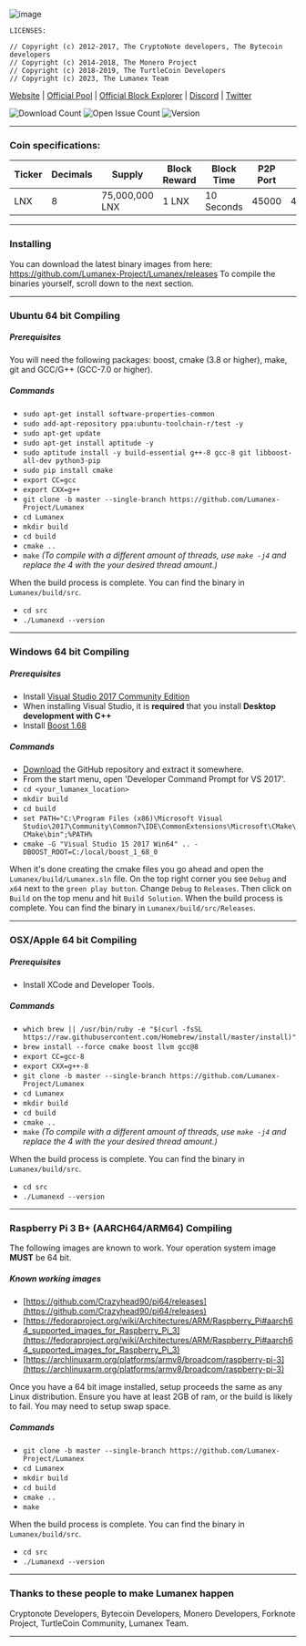 ![image](https://raw.githubusercontent.com/Lumanex-Project/Lumanex/main/src/config/logo-small.png)

```
LICENSES:

// Copyright (c) 2012-2017, The CryptoNote developers, The Bytecoin developers 
// Copyright (c) 2014-2018, The Monero Project 
// Copyright (c) 2018-2019, The TurtleCoin Developers
// Copyright (c) 2023, The Lumanex Team
```

[Website](https://lumanex.org) | [Official Pool](https://pool.lumanex.org/) | [Official Block Explorer](https://explorer.lumanex.org/) | [Discord](https://discord.gg/v6ky9QPPkW) | [Twitter](https://twitter.com/LumanexProject)

![Download Count](https://img.shields.io/github/downloads/Lumanex-Project/Lumanex/total.svg)
![Open Issue Count](https://img.shields.io/github/issues/Lumanex-Project/Lumanex)
![Version](https://img.shields.io/github/v/release/Lumanex-Project/Lumanex)

**** 

### Coin specifications:

|Ticker|Decimals|Supply|Block Reward|Block Time|P2P Port|RPC Port|Service Port|Algo
|--|--|--|--|--|--|--|--|--|
|LNX|8|75,000,000 LNX|1 LNX|10 Seconds|45000|45001|45002|Chukwa Argon2id|

****

### Installing

You can download the latest binary images from here: https://github.com/Lumanex-Project/Lumanex/releases
To compile the binaries yourself, scroll down to the next section.

****

### Ubuntu 64 bit Compiling

##### Prerequisites

You will need the following packages: boost, cmake (3.8 or higher), make, git and GCC/G++ (GCC-7.0 or higher).

##### Commands

- `sudo apt-get install software-properties-common`
- `sudo add-apt-repository ppa:ubuntu-toolchain-r/test -y`
- `sudo apt-get update`
- `sudo apt-get install aptitude -y`
- `sudo aptitude install -y build-essential g++-8 gcc-8 git libboost-all-dev python3-pip`
- `sudo pip install cmake`
- `export CC=gcc`
- `export CXX=g++`
- `git clone -b master --single-branch https://github.com/Lumanex-Project/Lumanex`
- `cd Lumanex`
- `mkdir build`
- `cd build`
- `cmake ..`
- `make` *(To compile with a different amount of threads, use `make -j4` and replace the 4 with the your desired thread amount.)*

When the build process is complete. You can find the binary in `Lumanex/build/src`.

- `cd src`
- `./Lumanexd --version`

****
### Windows 64 bit Compiling

##### Prerequisites
- Install  [Visual Studio 2017 Community Edition](https://github.com/Lumanex-Project/Lumanex/raw/main/downloads/vs_community.exe)
- When installing Visual Studio, it is  **required**  that you install  **Desktop development with C++**
- Install [Boost 1.68](https://sourceforge.net/projects/boost/files/boost-binaries/1.68.0/boost_1_68_0-msvc-14.1-64.exe/download)

##### Commands
- [Download](https://github.com/Lumanex-Project/Lumanex/archive/master.zip) the GitHub repository and extract it somewhere.
- From the start menu, open 'Developer Command Prompt for VS 2017'.
- `cd <your_lumanex_location>`
- `mkdir build`
- `cd build`
- `set PATH="C:\Program Files (x86)\Microsoft Visual Studio\2017\Community\Common7\IDE\CommonExtensions\Microsoft\CMake\CMake\bin";%PATH%`
- `cmake -G "Visual Studio 15 2017 Win64" .. -DBOOST_ROOT=C:/local/boost_1_68_0`

When it's done creating the cmake files you go ahead and open the `Lumanex/build/Lumanex.sln` file.
On the top right corner you see `Debug` and `x64` next to the `green play button`. Change `Debug` to `Releases`.  Then click on `Build` on the top menu and hit `Build Solution`. When the build process is complete. You can find the binary in `Lumanex/build/src/Releases`.

****

### OSX/Apple 64 bit Compiling

##### Prerequisites

-   Install XCode and Developer Tools.

##### Commands

-   `which brew || /usr/bin/ruby -e "$(curl -fsSL https://raw.githubusercontent.com/Homebrew/install/master/install)"`
-   `brew install --force cmake boost llvm gcc@8`
-   `export CC=gcc-8`
-   `export CXX=g++-8`
-   `git clone -b master --single-branch https://github.com/Lumanex-Project/Lumanex`
-   `cd Lumanex`
-   `mkdir build`
-   `cd build`
-   `cmake ..`
- `make` *(To compile with a different amount of threads, use `make -j4` and replace the 4 with the your desired thread amount.)*

When the build process is complete. You can find the binary in `Lumanex/build/src`.

- `cd src`
- `./Lumanexd --version`

****
### Raspberry Pi 3 B+ (AARCH64/ARM64) Compiling
The following images are known to work. Your operation system image  **MUST**  be 64 bit.

##### Known working images

-   [https://github.com/Crazyhead90/pi64/releases](https://github.com/Crazyhead90/pi64/releases)
-   [https://fedoraproject.org/wiki/Architectures/ARM/Raspberry_Pi#aarch64_supported_images_for_Raspberry_Pi_3](https://fedoraproject.org/wiki/Architectures/ARM/Raspberry_Pi#aarch64_supported_images_for_Raspberry_Pi_3)
-   [https://archlinuxarm.org/platforms/armv8/broadcom/raspberry-pi-3](https://archlinuxarm.org/platforms/armv8/broadcom/raspberry-pi-3)

Once you have a 64 bit image installed, setup proceeds the same as any Linux distribution. Ensure you have at least 2GB of ram, or the build is likely to fail. You may need to setup swap space.

##### Commands

-   `git clone -b master --single-branch https://github.com/Lumanex-Project/Lumanex`
-   `cd Lumanex`
-   `mkdir build`
-   `cd build`
-   `cmake ..`
-   `make`

When the build process is complete. You can find the binary in `Lumanex/build/src`.

- `cd src`
- `./Lumanexd --version`

****

### Thanks to these people to make Lumanex happen
Cryptonote Developers, Bytecoin Developers, Monero Developers, Forknote Project, TurtleCoin Community, Lumanex Team.

****

